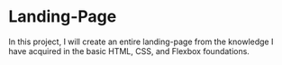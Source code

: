 # Landing-Page

In this project, I will create an entire landing-page from the knowledge I have acquired in the basic HTML, CSS, and Flexbox foundations.
